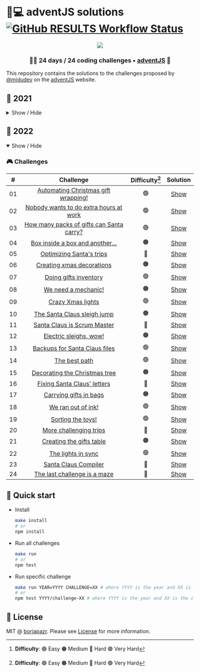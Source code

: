 # 🎅💻️ adventJS solutions [![GitHub RESULTS Workflow Status](https://img.shields.io/github/actions/workflow/status/borjapazr/adventjs-solutions/results.yml?branch=main&style=flat-square&logo=github&label=RESULTS)](https://github.com/borjapazr/adventjs-solutions/actions)

<p align="center"> 
  <img src=https://i.imgur.com/mOUN7uE.png/>
</p>

<h3 align="center">🧑‍🚀 24 days /
24 coding challenges • <a href="https://adventjs.dev">adventJS</a> 🚀</h3>

This repository contains the solutions to the challenges proposed by [@midudev](https://midu.dev/) on the [adventJS](https://adventjs.dev/) website.

## 🦠 2021

<details hide>

<summary>Show / Hide</summary>

### 🎮️ Challenges

|  #  |                                       Challenge                                        | Difficulty[^1] |               Solution                |
| :-: | :------------------------------------------------------------------------------------: | :------------: | :-----------------------------------: |
| 01  |                    [Contando ovejas para dormir](2021/challenge-01)                    |       🟢       | [Show](2021/challenge-01/solution.js) |
| 02  |               [¡Ayuda al elfo a listar los regalos!](2021/challenge-02)                |       🟢       | [Show](2021/challenge-02/solution.js) |
| 03  |               [El Grinch quiere fastidiar la Navidad](2021/challenge-03)               |       🟠       | [Show](2021/challenge-03/solution.js) |
| 04  |               [¡Es hora de poner la navidad en casa!](2021/challenge-04)               |       🟠       | [Show](2021/challenge-04/solution.js) |
| 05  |                [Contando los días para los regalos](2021/challenge-05)                 |       🟢       | [Show](2021/challenge-05/solution.js) |
| 06  |                  [Rematando los exámenes finales](2021/challenge-06)                   |       🟠       | [Show](2021/challenge-06/solution.js) |
| 07  |                     [Buscando en el almacén...](2021/challenge-07)                     |       🟠       | [Show](2021/challenge-07/solution.js) |
| 08  |                  [La locura de las criptomonedas](2021/challenge-08)                   |       🟠       | [Show](2021/challenge-08/solution.js) |
| 09  |                  [Agrupando cosas automáticamente](2021/challenge-09)                  |       🔴       | [Show](2021/challenge-09/solution.js) |
| 10  |                       [La máquina del cambio](2021/challenge-10)                       |       🔴       | [Show](2021/challenge-10/solution.js) |
| 11  |           [¿Vale la pena la tarjeta fidelidad del cine?](2021/challenge-11)            |       🟠       | [Show](2021/challenge-11/solution.js) |
| 12  |              [La ruta perfecta para dejar los regalos](2021/challenge-12)              |       🔴       | [Show](2021/challenge-12/solution.js) |
| 13  |                  [Envuelve regalos con asteriscos](2021/challenge-13)                  |       🟢       | [Show](2021/challenge-13/solution.js) |
| 14  |                     [En busca del reno perdido](2021/challenge-14)                     |       🟠       | [Show](2021/challenge-14/solution.js) |
| 15  |                         [El salto perfecto](2021/challenge-15)                         |       🟠       | [Show](2021/challenge-15/solution.js) |
| 16  |                    [Descifrando los números...](2021/challenge-16)                     |       🟢       | [Show](2021/challenge-16/solution.js) |
| 17  |            [La locura de enviar paquetes en esta época](2021/challenge-17)             |       🔴       | [Show](2021/challenge-17/solution.js) |
| 18  |                [El sistema operativo de Santa Claus](2021/challenge-18)                |       🟢       | [Show](2021/challenge-18/solution.js) |
| 19  |                [¿Qué deberíamos aprender en Platzi?](2021/challenge-19)                |       🟠       | [Show](2021/challenge-19/solution.js) |
| 20  |                  [¿Una carta de pangramas? ¡QUÉ!](2021/challenge-20)                   |       🟢       | [Show](2021/challenge-20/solution.js) |
| 21  |                      [La ruta con los regalos](2021/challenge-21)                      |       🔴       | [Show](2021/challenge-21/solution.js) |
| 22  |                [¿Cuántos adornos necesita el árbol?](2021/challenge-22)                |       🟠       | [Show](2021/challenge-22/solution.js) |
| 23  | [¿Puedes reconfigurar las fábricas para no parar de crear regalos?](2021/challenge-23) |       🟣       | [Show](2021/challenge-23/solution.js) |
| 24  |                   [Comparando árboles de Navidad](2021/challenge-24)                   |       🟠       | [Show](2021/challenge-24/solution.js) |
| 25  |            [El último juego y hasta el año que viene 👋](2021/challenge-25)            |       🟠       | [Show](2021/challenge-25/solution.js) |

</details>

## 🤖 2022

<details open>

<summary>Show / Hide</summary>

### 🎮️ Challenges

|  #  |                           Challenge                           | Difficulty[^1] |               Solution                |
| :-: | :-----------------------------------------------------------: | :------------: | :-----------------------------------: |
| 01  |   [Automating Christmas gift wrapping!](2022/challenge-01)    |       🟢       | [Show](2022/challenge-01/solution.js) |
| 02  |  [Nobody wants to do extra hours at work](2022/challenge-02)  |       🟢       | [Show](2022/challenge-02/solution.js) |
| 03  | [How many packs of gifts can Santa carry?](2022/challenge-03) |       🟢       | [Show](2022/challenge-03/solution.js) |
| 04  |     [Box inside a box and another...](2022/challenge-04)      |       🟠       | [Show](2022/challenge-04/solution.js) |
| 05  |         [Optimizing Santa's trips](2022/challenge-05)         |       🔴       | [Show](2022/challenge-05/solution.js) |
| 06  |        [Creating xmas decorations](2022/challenge-06)         |       🟠       | [Show](2022/challenge-06/solution.js) |
| 07  |          [Doing gifts inventory](2022/challenge-07)           |       🟢       | [Show](2022/challenge-07/solution.js) |
| 08  |           [We need a mechanic!](2022/challenge-08)            |       🟠       | [Show](2022/challenge-08/solution.js) |
| 09  |            [Crazy Xmas lights](2022/challenge-09)             |       🟢       | [Show](2022/challenge-09/solution.js) |
| 10  |       [The Santa Claus sleigh jump](2022/challenge-10)        |       🟠       | [Show](2022/challenge-10/solution.js) |
| 11  |       [Santa Claus is Scrum Master](2022/challenge-11)        |       🔴       | [Show](2022/challenge-11/solution.js) |
| 12  |          [Electric sleighs, wow!](2022/challenge-12)          |       🟠       | [Show](2022/challenge-12/solution.js) |
| 13  |      [Backups for Santa Claus files](2022/challenge-13)       |       🟢       | [Show](2022/challenge-13/solution.js) |
| 14  |              [The best path](2022/challenge-14)               |       🟢       | [Show](2022/challenge-14/solution.js) |
| 15  |      [Decorating the Christmas tree](2022/challenge-15)       |       🟠       | [Show](2025/challenge-15/solution.js) |
| 16  |       [Fixing Santa Claus' letters](2022/challenge-16)        |       🔴       | [Show](2022/challenge-16/solution.js) |
| 17  |          [Carrying gifts in bags](2022/challenge-17)          |       🟠       | [Show](2022/challenge-17/solution.js) |
| 18  |            [We ran out of ink!](2022/challenge-18)            |       🟢       | [Show](2022/challenge-18/solution.js) |
| 19  |            [Sorting the toys!](2022/challenge-19)             |       🟢       | [Show](2022/challenge-19/solution.js) |
| 20  |          [More challenging trips](2022/challenge-20)          |       🔴       | [Show](2022/challenge-20/solution.js) |
| 21  |         [Creating the gifts table](2022/challenge-21)         |       🟠       | [Show](2022/challenge-21/solution.js) |
| 22  |            [The lights in sync](2022/challenge-22)            |       🟢       | [Show](2022/challenge-22/solution.js) |
| 23  |           [Santa Claus Compiler](2022/challenge-23)           |       🔴       | [Show](2022/challenge-23/solution.js) |
| 24  |       [The last challenge is a maze](2022/challenge-24)       |       🔴       | [Show](2022/challenge-24/solution.js) |

[^1]: **Difficulty**: 🟢 Easy 🟠 Medium 🔴 Hard 🟣 Very Hard

</details>

## 🚀 Quick start

- Install

  ```bash
  make install
  # or
  npm install
  ```

- Run all challenges

  ```bash
  make run
  # or
  npm test
  ```

- Run specific challenge

  ```bash
  make run YEAR=YYYY CHALLENGE=XX # where YYYY is the year and XX is the challenge number
  # or
  npm test YYYY/challenge-XX # where YYYY is the year and XX is the challenge number
  ```

## 🚩 License

MIT @ [borjapazr](https://me.marsmachine.space). Please see [License](LICENSE) for more information.
